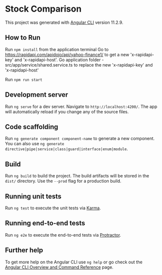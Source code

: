 # Stock Comparison

This project was generated with [Angular CLI](https://github.com/angular/angular-cli) version 11.2.9.

## How to Run
Run `npm install` from the application terminal
Go to https://rapidapi.com/apidojo/api/yahoo-finance1/ to get a new 'x-rapidapi-key' and 'x-rapidapi-host'.
Go application folder - src/app/service/shared.service.ts to replace the new 'x-rapidapi-key' and 'x-rapidapi-host'
 
Run `npm run start`

## Development server

Run `ng serve` for a dev server. Navigate to `http://localhost:4200/`. The app will automatically reload if you change any of the source files.

## Code scaffolding

Run `ng generate component component-name` to generate a new component. You can also use `ng generate directive|pipe|service|class|guard|interface|enum|module`.

## Build

Run `ng build` to build the project. The build artifacts will be stored in the `dist/` directory. Use the `--prod` flag for a production build.

## Running unit tests

Run `ng test` to execute the unit tests via [Karma](https://karma-runner.github.io).

## Running end-to-end tests

Run `ng e2e` to execute the end-to-end tests via [Protractor](http://www.protractortest.org/).

## Further help

To get more help on the Angular CLI use `ng help` or go check out the [Angular CLI Overview and Command Reference](https://angular.io/cli) page.
